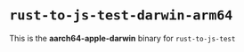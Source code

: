 # `rust-to-js-test-darwin-arm64`

This is the **aarch64-apple-darwin** binary for `rust-to-js-test`
